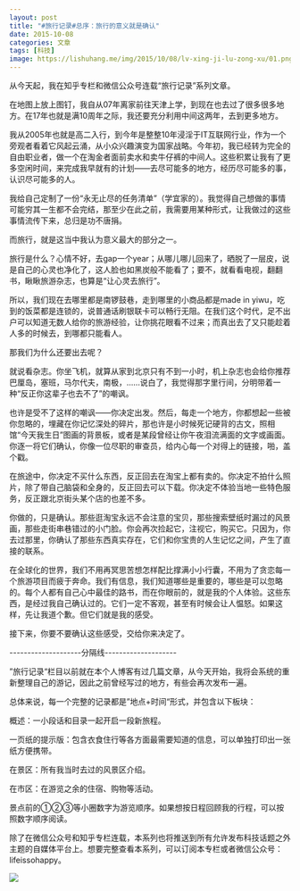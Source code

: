```yaml
---
layout: post
title: "#旅行记录#总序：旅行的意义就是确认"
date: 2015-10-08
categories: 文章
tags: [科技]
image: https://lishuhang.me/img/2015/10/08/lv-xing-ji-lu-zong-xu/01.png
---
```


从今天起，我在知乎专栏和微信公众号连载“旅行记录”系列文章。

在地图上放上图钉，我自从07年离家前往天津上学，到现在也去过了很多很多地方。在17年也就是满10周年之际，我还要充分利用中间这两年，去到更多地方。

我从2005年也就是高二入行，到今年是整整10年浸淫于IT互联网行业，作为一个旁观者看着它风起云涌，从小众兴趣演变为国家战略。今年初，我已经转为完全的自由职业者，做一个在淘金者面前卖水和卖牛仔裤的中间人。这些积累让我有了更多空闲时间，来完成我早就有的计划——去尽可能多的地方，经历尽可能多的事，认识尽可能多的人。

我给自己定制了一份“永无止尽的任务清单”（学宜家的）。我觉得自己想做的事情可能穷其一生都不会完结，那至少在此之前，我需要用某种形式，让我做过的这些事情流传下来，总归是功不唐捐。

而旅行，就是这当中我认为意义最大的部分之一。

旅行是什么？心情不好，去gap一个year；从哪儿哪儿回来了，晒脱了一层皮，说是自己的心灵也净化了，这人脸也如黑炭般不能看了；要不，就看看电视，翻翻书，瞅瞅旅游杂志，也算是“让心灵去旅行”。

所以，我们现在去哪里都是南锣鼓巷，走到哪里的小商品都是made in yiwu，吃到的饭菜都是连锁的，说普通话刷银联卡可以畅行无阻。在我们这个时代，足不出户可以知道无数人给你的旅游经验，让你挑花眼看不过来；而真出去了又只能趁着人多的时候去，到哪都只能看人。

那我们为什么还要出去呢？

就说看杂志。你坐飞机，就算从家到北京只有不到一小时，机上杂志也会给你推荐巴厘岛，塞班，马尔代夫，南极，……说白了，我觉得那字里行间，分明带着一种“反正你这辈子也去不了”的嘲讽。

也许是受不了这样的嘲讽——你决定出发。然后，每走一个地方，你都想起一些被你忽略的，埋藏在你记忆深处的碎片，那也许是小时候死记硬背的古文，照相馆“今天我生日”图画的背景板，或者是某段曾经让你午夜泪流满面的文字或画面。你逐一将它们确认，你像一位尽职的审查员，给内心每一个对得上的链接，啪，盖个戳。

在旅途中，你决定不买什么东西，反正回去在淘宝上都有卖的。你决定不拍什么照片，除了带自己脑袋和全身的，反正回去可以下载。你决定不体验当地一些特色服务，反正跟北京街头某个店的也差不多。

你做的，只是确认。那些逛淘宝永远不会注意的宝贝，那些搜索壁纸时漏过的风景画，那些走街串巷错过的小门脸。你会再次捡起它，注视它，购买它。只因为，你去过那里，你确认了那些东西真实存在，它们和你宝贵的人生记忆之间，产生了直接的联系。

在全球化的世界，我们不用再冥思苦想怎样配比撑满小小行囊，不用为了贪恋每一个旅游项目而疲于奔命。我们有信息，我们知道哪些是重要的，哪些是可以忽略的。每个人都有自己心中最佳的路书，而在你眼前的，就是我的个人体验。这些东西，是经过我自己确认过的。它们一定不客观，甚至有时候会让人愠怒。如果这样，先让我道个歉。但它们就是我的感受。

接下来，你要不要确认这些感受，交给你来决定了。

--------------------分隔线--------------------

”旅行记录“栏目以前就在本个人博客有过几篇文章，从今天开始，我将会系统的重新整理自己的游记，因此之前曾经写过的地方，有些会再次发布一遍。

总体来说，每一个完整的记录都是”地点+时间“形式，并包含以下板块：

概述：一小段话和目录一起开启一段新旅程。

一页纸的提示版：包含衣食住行等各方面最需要知道的信息，可以单独打印出一张纸方便携带。

在景区：所有我当时去过的风景区介绍。

在市区：在游览之余的住宿、购物等活动。

景点前的①②③等小圈数字为游览顺序。如果想按日程回顾我的行程，可以按照数字顺序阅读。

除了在微信公众号和知乎专栏连载，本系列也将推送到所有允许发布科技话题之外主题的自媒体平台上。想要完整查看本系列，可以订阅本专栏或者微信公众号：lifeissohappy。

![](http://mmbiz.qpic.cn/mmbiz/AdRKyBVLoHJasJOOfwdZlBs26iaMf1Y4eC83Oo5OicGjBEQ4SPBQKuhFI6VaCAE9yYfgRg0Y6OySYLgwNG4v1I9w/0?wx_fmt=gif)
